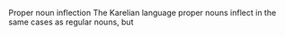 Proper noun inflection
The Karelian language proper nouns inflect in the same cases as regular
nouns, but 











































